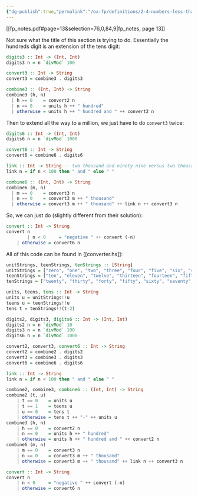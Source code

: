 ```yaml
---
{"dg-publish":true,"permalink":"/ox-fp/definitions/2-4-numbers-less-than-a-1000-and-less-than-1000000/"}
---
```


[[fp_notes.pdf#page=13&selection=76,0,84,9|fp_notes, page 13]]

Not sure what the title of this section is trying to do. Essentially the hundreds digit is an extension of the tens digit:

```haskell
digits3 :: Int -> (Int, Int)
digits3 n = n `divMod` 100

convert3 :: Int -> String
convert3 = combine3 . digits3

combine3 :: (Int, Int) -> String
combine3 (h, n)
  | h == 0    = convert2 n
  | n == 0    = units h ++ " hundred"
  | otherwise = units h ++ " hundred and " ++ convert2 n
```

Then to extend all the way to a million, we just have to do `convert3` twice:

```haskell
digits6 :: Int -> (Int, Int)
digits6 n = n `divMod` 1000

convert6 :: Int -> String
convert6 = combine6 . digits6

link :: Int -> String -- two thousand and ninety nine versus two thousand one hundred.
link n = if n < 100 then " and " else " "

combine6 :: (Int, Int) -> String
combine6 (m, n)
  | m == 0    = convert3 n
  | n == 0    = convert3 m ++ " thousand"
  | otherwise = convert3 m ++ " thousand" ++ link n ++ convert3 n
```

So, we can just do (slightly different from their solution):

```haskell
convert :: Int -> String
convert n
	    | n < 0     = "negative " ++ convert (-n)
    | otherwise = convert6 n
```

All of this code can be found in [[converter.hs]]:

```haskell
unitStrings, teenStrings, tenStrings :: [String]
unitStrings = ["zero", "one", "two", "three", "four", "five", "six", "seven", "eight", "nine"]
teenStrings = ["ten", "eleven", "twelve", "thirteen", "fourteen", "fifteen", "sixteen", "seventeen", "eighteen", "nineteen" ]
tenStrings = ["twenty", "thirty", "forty", "fifty", "sixty", "seventy", "eighty", "ninety"]

units, teens, tens :: Int -> String
units u = unitStrings!!u
teens u = teenStrings!!u
tens t = tenStrings!!(t-2)

digits2, digits3, digits6 :: Int -> (Int, Int)
digits2 n = n `divMod` 10
digits3 n = n `divMod` 100
digits6 n = n `divMod` 1000

convert2, convert3, convert6 :: Int -> String
convert2 = combine2 . digits2
convert3 = combine3 . digits3
convert6 = combine6 . digits6

link :: Int -> String
link n = if n < 100 then " and " else " "

combine2, combine3, combine6 :: (Int, Int) -> String
combine2 (t, u)
    | t == 0    = units u
    | t == 1    = teens u
    | u == 0    = tens t
    | otherwise = tens t ++ "-" ++ units u
combine3 (h, n)
    | h == 0    = convert2 n
    | n == 0    = units h ++ " hundred"
    | otherwise = units h ++ " hundred and " ++ convert2 n
combine6 (m, n)
    | m == 0    = convert3 n
    | n == 0    = convert3 m ++ " thousand"
    | otherwise = convert3 m ++ " thousand" ++ link n ++ convert3 n

convert :: Int -> String
convert n
    | n < 0     = "negative " ++ convert (-n)
    | otherwise = convert6 n
```